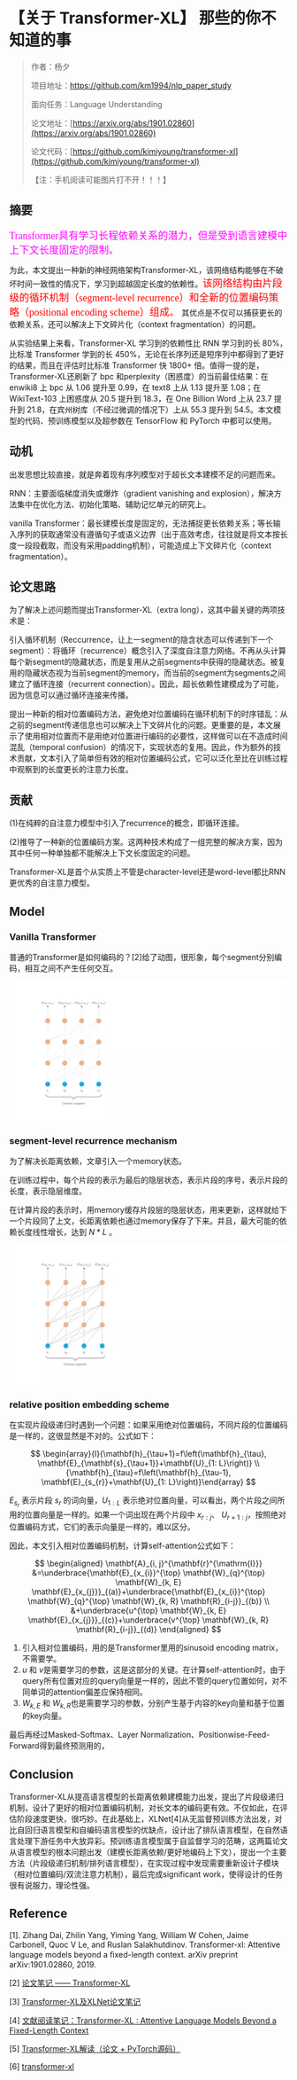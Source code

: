 # 【关于 Transformer-XL】 那些的你不知道的事

> 作者：杨夕
> 
> 项目地址：https://github.com/km1994/nlp_paper_study
> 
> 面向任务：Language Understanding
> 
> 论文地址：[https://arxiv.org/abs/1901.02860](https://arxiv.org/abs/1901.02860)
> 
> 论文代码：[https://github.com/kimiyoung/transformer-xl](https://github.com/kimiyoung/transformer-xl)
> 
> 【注：手机阅读可能图片打不开！！！】

## 摘要

<font color=#f0f size=4 face="黑体">Transformer具有学习长程依赖关系的潜力，但是受到语言建模中上下文长度固定的限制。</font> 

为此，本文提出一种新的神经网络架构Transformer-XL，该网络结构能够在不破坏时间一致性的情况下，学习到超越固定长度的依赖性。<font color=#f00 size=4 face="黑体">该网络结构由片段级的循环机制（segment-level recurrence）和全新的位置编码策略（positional encoding scheme）组成。</font> 其优点是不仅可以捕获更长的依赖关系，还可以解决上下文碎片化（context fragmentation）的问题。

从实验结果上来看，Transformer-XL 学习到的依赖性比 RNN 学习到的长 80%，比标准 Transformer 学到的长 450%，无论在长序列还是短序列中都得到了更好的结果，而且在评估时比标准 Transformer 快 1800+ 倍。值得一提的是，Transformer-XL还刷新了 bpc 和perplexity（困惑度）的当前最佳结果：在 enwiki8 上 bpc 从 1.06 提升至 0.99，在 text8 上从 1.13 提升至 1.08；在 WikiText-103 上困惑度从 20.5 提升到 18.3，在 One Billion Word 上从 23.7 提升到 21.8，在宾州树库（不经过微调的情况下）上从 55.3 提升到 54.5。本文模型的代码、预训练模型以及超参数在 TensorFlow 和 PyTorch 中都可以使用。

## 动机

出发思想比较直接，就是奔着现有序列模型对于超长文本建模不足的问题而来。

RNN：主要面临梯度消失或爆炸（gradient vanishing and explosion），解决方法集中在优化方法、初始化策略、辅助记忆单元的研究上。

vanilla Transformer：最长建模长度是固定的，无法捕捉更长依赖关系；等长输入序列的获取通常没有遵循句子或语义边界（出于高效考虑，往往就是将文本按长度一段段截取，而没有采用padding机制），可能造成上下文碎片化（context fragmentation）。

## 论文思路

为了解决上述问题而提出Transformer-XL（extra long），这其中最关键的两项技术是：

引入循环机制（Reccurrence，让上一segment的隐含状态可以传递到下一个segment）：将循环（recurrence）概念引入了深度自注意力网络。不再从头计算每个新segment的隐藏状态，而是复用从之前segments中获得的隐藏状态。被复用的隐藏状态视为当前segment的memory，而当前的segment为segments之间建立了循环连接（recurrent connection）。因此，超长依赖性建模成为了可能，因为信息可以通过循环连接来传播。

提出一种新的相对位置编码方法，避免绝对位置编码在循环机制下的时序错乱：从之前的segment传递信息也可以解决上下文碎片化的问题。更重要的是，本文展示了使用相对位置而不是用绝对位置进行编码的必要性，这样做可以在不造成时间混乱（temporal confusion）的情况下，实现状态的复用。因此，作为额外的技术贡献，文本引入了简单但有效的相对位置编码公式，它可以泛化至比在训练过程中观察到的长度更长的注意力长度。

## 贡献

(1)在纯粹的自注意力模型中引入了recurrence的概念，即循环连接。

(2)推导了一种新的位置编码方案。这两种技术构成了一组完整的解决方案，因为其中任何一种单独都不能解决上下文长度固定的问题。

Transformer-XL是首个从实质上不管是character-level还是word-level都比RNN更优秀的自注意力模型。

## Model 

### Vanilla Transformer

普通的Transformer是如何编码的？[2]给了动图，很形象，每个segment分别编码，相互之间不产生任何交互。

![](img/1.webp)

### segment-level recurrence mechanism

为了解决长距离依赖，文章引入一个memory状态。

在训练过程中，每个片段的表示为最后的隐层状态​，​表示片段的序号，​表示片段的长度，​表示隐层维度。

在计算​片段的表示时，用memory缓存​片段​层的隐层状态​，用来更新​，这样就给下一个片段同了上文，长距离依赖也通过memory保存了下来。并且，最大可能的依赖长度线性增长，达到 $N*L$ 。

![](img/2b.webp)

### relative position embedding scheme

在实现片段级递归时遇到一个问题：如果采用绝对位置编码，不同片段的位置编码是一样的，这很显然是不对的。公式如下：

$$
\begin{array}{l}{\mathbf{h}_{\tau+1}=f\left(\mathbf{h}_{\tau}, \mathbf{E}_{\mathbf{s}_{\tau+1}}+\mathbf{U}_{1: L}\right)} \\ {\mathbf{h}_{\tau}=f\left(\mathbf{h}_{\tau-1}, \mathbf{E}_{s_{r}}+\mathbf{U}_{1: L}\right)}\end{array}
$$

$E_{s_r}$ 表示片段 $s_r$ 的词向量，$U_{1:L}$ 表示绝对位置向量，可以看出，两个片段之间所用的位置向量是一样的。如果一个词出现在两个片段中 $x_{r:j}$ ​、 $U_{r+1:j}$ ​，按照绝对位置编码方式，它们的表示向量是一样的，难以区分。

因此，本文引入相对位置编码机制，计算self-attention公式如下：

$$
\begin{aligned} \mathbf{A}_{i, j}^{\mathbf{r}^{\mathrm{I}}} &=\underbrace{\mathbf{E}_{x_{i}}^{\top} \mathbf{W}_{q}^{\top} \mathbf{W}_{k, E} \mathbf{E}_{x_{j}}}_{(a)}+\underbrace{\mathbf{E}_{x_{i}}^{\top} \mathbf{W}_{q}^{\top} \mathbf{W}_{k, R} \mathbf{R}_{i-j}}_{(b)} \\ &+\underbrace{u^{\top} \mathbf{W}_{k, E} \mathbf{E}_{x_{j}}}_{(c)}+\underbrace{v^{\top} \mathbf{W}_{k, R} \mathbf{R}_{i-j}}_{(d)} \end{aligned}
$$

1. 引入相对位置编码​，用的是Transformer里用的sinusoid encoding matrix，不需要学。
​
1. $u$ 和 $v$ ​是需要学习的参数，这是这部分的关键。在计算self-attention时，由于query所有位置对应的query向量是一样的，因此不管的query位置如何，对不同单词的attention偏差应保持相同。
​ 
1. $W_{k,E}$ 和 $W_{k,R}$  ​也是需要学习的参数，分别产生基于内容的key向量和基于位置的key向量。

最后再经过Masked-Softmax、Layer Normalization、Positionwise-Feed-Forward得到最终预测用的​，


## Conclusion

Transformer-XL从提高语言模型的长距离依赖建模能力出发，提出了片段级递归机制，设计了更好的相对位置编码机制，对长文本的编码更有效。不仅如此，在评估阶段速度更快，很巧妙。在此基础上，XLNet[4]从无监督预训练方法出发，对比自回归语言模型和自编码语言模型的优缺点，设计出了排队语言模型，在自然语言处理下游任务中大放异彩。预训练语言模型属于自监督学习的范畴，这两篇论文从语言模型的根本问题出发（建模长距离依赖/更好地编码上下文），提出一个主要方法（片段级递归机制/排列语言模型），在实现过程中发现需要重新设计子模块（相对位置编码/双流注意力机制），最后完成significant work，使得设计的任务很有说服力，理论性强。

## Reference

[1]. Zihang Dai, Zhilin Yang, Yiming Yang, William W Cohen, Jaime Carbonell, Quoc V Le, and Ruslan Salakhutdinov. Transformer-xl: Attentive language models beyond a ﬁxed-length context. arXiv preprint arXiv:1901.02860, 2019.

[2] [论文笔记 —— Transformer-XL](https://zhuanlan.zhihu.com/p/70745925)

[3] [Transformer-XL及XLNet论文笔记](https://www.ramlinbird.com/2019/08/05/transformer-xl及xlnet论文笔记/)

[4] [文献阅读笔记：Transformer-XL : Attentive Language Models Beyond a Fixed-Length Context](https://blog.csdn.net/ljp1919/article/details/94577523)

[5] [Transformer-XL解读（论文 + PyTorch源码）](https://blog.csdn.net/magical_bubble/article/details/89060213)

[6] [transformer-xl](https://github.com/kimiyoung/transformer-xl/tree/master/tf)

